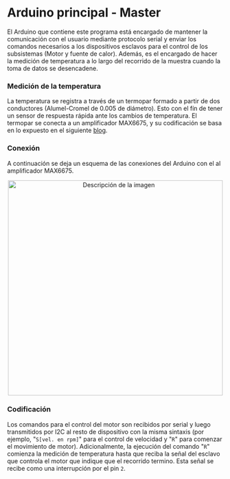 # Arduino principal - Master 
El Arduino que contiene este programa está encargado de mantener la comunicación con el usuario mediante protocolo serial y enviar los comandos necesarios a los dispositivos esclavos para el control de los subsistemas (Motor y fuente de calor). Además, es el encargado de hacer la medición de temperatura a lo largo del recorrido de la muestra cuando la toma de datos se desencadene.

### Medición de la temperatura
La temperatura se registra a través de un termopar formado a partir de dos conductores (Alumel-Cromel de 0.005 de diámetro). Esto con el fín de tener un sensor de respuesta rápida ante los cambios de temperatura. El termopar se conecta a un amplificador MAX6675, y su codificación se basa en lo expuesto en el siguiente [blog][electronoobs]. 

### Conexión
A continuación se deja un esquema de las conexiones del Arduino con el al amplificador MAX6675. 

<p align="center">
  <image src="../../../img/master_thermocouple.jpg" alt="Descripción de la imagen" width="500x" justify="center"/>
</p>

### Codificación
Los comandos para el control del motor son recibidos por serial y luego transmitidos por I2C al resto de dispositivo con la misma sintaxis (por ejemplo, "`S[vel. en rpm]`" para el control de velocidad y "`R`" para comenzar el movimiento de motor). Adicionalmente, la ejecución del comando "`R`" comienza la medición de temperatura hasta que reciba la señal del esclavo que controla el motor que indique que el recorrido termino. Esta señal se recibe como una interrupción por el pin `2`. 


[electronoobs]: https://electronoobs.com/eng_arduino_tut24.php


